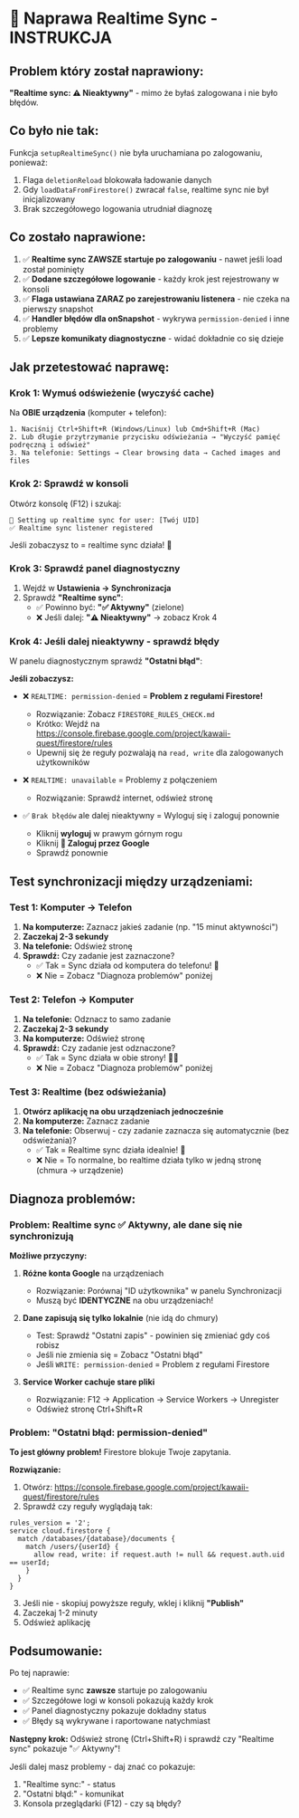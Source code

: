# 🔄 Naprawa Realtime Sync - INSTRUKCJA

## Problem który został naprawiony:
**"Realtime sync: ⚠️ Nieaktywny"** - mimo że byłaś zalogowana i nie było błędów.

## Co było nie tak:
Funkcja `setupRealtimeSync()` nie była uruchamiana po zalogowaniu, ponieważ:
1. Flaga `deletionReload` blokowała ładowanie danych
2. Gdy `loadDataFromFirestore()` zwracał `false`, realtime sync nie był inicjalizowany
3. Brak szczegółowego logowania utrudniał diagnozę

## Co zostało naprawione:
1. ✅ **Realtime sync ZAWSZE startuje po zalogowaniu** - nawet jeśli load został pominięty
2. ✅ **Dodane szczegółowe logowanie** - każdy krok jest rejestrowany w konsoli
3. ✅ **Flaga ustawiana ZARAZ po zarejestrowaniu listenera** - nie czeka na pierwszy snapshot
4. ✅ **Handler błędów dla onSnapshot** - wykrywa `permission-denied` i inne problemy
5. ✅ **Lepsze komunikaty diagnostyczne** - widać dokładnie co się dzieje

## Jak przetestować naprawę:

### Krok 1: Wymuś odświeżenie (wyczyść cache)
Na **OBIE urządzenia** (komputer + telefon):
```
1. Naciśnij Ctrl+Shift+R (Windows/Linux) lub Cmd+Shift+R (Mac)
2. Lub długie przytrzymanie przycisku odświeżania → "Wyczyść pamięć podręczną i odśwież"
3. Na telefonie: Settings → Clear browsing data → Cached images and files
```

### Krok 2: Sprawdź w konsoli
Otwórz konsolę (F12) i szukaj:
```
🔄 Setting up realtime sync for user: [Twój UID]
✅ Realtime sync listener registered
```

Jeśli zobaczysz to = realtime sync działa! 🎉

### Krok 3: Sprawdź panel diagnostyczny
1. Wejdź w **Ustawienia → Synchronizacja**
2. Sprawdź **"Realtime sync"**:
   - ✅ Powinno być: **"✅ Aktywny"** (zielone)
   - ❌ Jeśli dalej: **"⚠️ Nieaktywny"** → zobacz Krok 4

### Krok 4: Jeśli dalej nieaktywny - sprawdź błędy
W panelu diagnostycznym sprawdź **"Ostatni błąd"**:

**Jeśli zobaczysz:**
- ❌ `REALTIME: permission-denied` = **Problem z regułami Firestore!**
  - Rozwiązanie: Zobacz `FIRESTORE_RULES_CHECK.md`
  - Krótko: Wejdź na https://console.firebase.google.com/project/kawaii-quest/firestore/rules
  - Upewnij się że reguły pozwalają na `read, write` dla zalogowanych użytkowników

- ❌ `REALTIME: unavailable` = Problemy z połączeniem
  - Rozwiązanie: Sprawdź internet, odśwież stronę

- ✅ `Brak błędów` ale dalej nieaktywny = Wyloguj się i zaloguj ponownie
  - Kliknij **wyloguj** w prawym górnym rogu
  - Kliknij **🔐 Zaloguj przez Google**
  - Sprawdź ponownie

## Test synchronizacji między urządzeniami:

### Test 1: Komputer → Telefon
1. **Na komputerze:** Zaznacz jakieś zadanie (np. "15 minut aktywności")
2. **Zaczekaj 2-3 sekundy**
3. **Na telefonie:** Odśwież stronę
4. **Sprawdź:** Czy zadanie jest zaznaczone?
   - ✅ Tak = Sync działa od komputera do telefonu! 🎉
   - ❌ Nie = Zobacz "Diagnoza problemów" poniżej

### Test 2: Telefon → Komputer
1. **Na telefonie:** Odznacz to samo zadanie
2. **Zaczekaj 2-3 sekundy**
3. **Na komputerze:** Odśwież stronę
4. **Sprawdź:** Czy zadanie jest odznaczone?
   - ✅ Tak = Sync działa w obie strony! 🎉🎉
   - ❌ Nie = Zobacz "Diagnoza problemów" poniżej

### Test 3: Realtime (bez odświeżania)
1. **Otwórz aplikację na obu urządzeniach jednocześnie**
2. **Na komputerze:** Zaznacz zadanie
3. **Na telefonie:** Obserwuj - czy zadanie zaznacza się automatycznie (bez odświeżania)?
   - ✅ Tak = Realtime sync działa idealnie! 🚀
   - ❌ Nie = To normalne, bo realtime działa tylko w jedną stronę (chmura → urządzenie)

## Diagnoza problemów:

### Problem: Realtime sync ✅ Aktywny, ale dane się nie synchronizują

**Możliwe przyczyny:**
1. **Różne konta Google** na urządzeniach
   - Rozwiązanie: Porównaj "ID użytkownika" w panelu Synchronizacji
   - Muszą być **IDENTYCZNE** na obu urządzeniach!

2. **Dane zapisują się tylko lokalnie** (nie idą do chmury)
   - Test: Sprawdź "Ostatni zapis" - powinien się zmieniać gdy coś robisz
   - Jeśli nie zmienia się = Zobacz "Ostatni błąd"
   - Jeśli `WRITE: permission-denied` = Problem z regułami Firestore

3. **Service Worker cachuje stare pliki**
   - Rozwiązanie: F12 → Application → Service Workers → Unregister
   - Odśwież stronę Ctrl+Shift+R

### Problem: "Ostatni błąd: permission-denied"

**To jest główny problem!** Firestore blokuje Twoje zapytania.

**Rozwiązanie:**
1. Otwórz: https://console.firebase.google.com/project/kawaii-quest/firestore/rules
2. Sprawdź czy reguły wyglądają tak:
```
rules_version = '2';
service cloud.firestore {
  match /databases/{database}/documents {
    match /users/{userId} {
      allow read, write: if request.auth != null && request.auth.uid == userId;
    }
  }
}
```
3. Jeśli nie - skopiuj powyższe reguły, wklej i kliknij **"Publish"**
4. Zaczekaj 1-2 minuty
5. Odśwież aplikację

## Podsumowanie:

Po tej naprawie:
- ✅ Realtime sync **zawsze** startuje po zalogowaniu
- ✅ Szczegółowe logi w konsoli pokazują każdy krok
- ✅ Panel diagnostyczny pokazuje dokładny status
- ✅ Błędy są wykrywane i raportowane natychmiast

**Następny krok:** Odśwież stronę (Ctrl+Shift+R) i sprawdź czy "Realtime sync" pokazuje "✅ Aktywny"!

Jeśli dalej masz problemy - daj znać co pokazuje:
1. "Realtime sync:" - status
2. "Ostatni błąd:" - komunikat
3. Konsola przeglądarki (F12) - czy są błędy?

